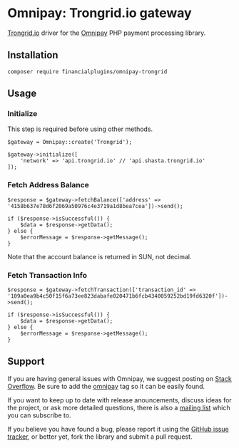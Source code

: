 # Omnipay: Trongrid.io gateway
[Trongrid.io](https://trongrid.io) driver for the [Omnipay](https://omnipay.thephpleague.com) PHP payment processing library.

## Installation
```
composer require financialplugins/omnipay-trongrid
```
## Usage
### Initialize
This step is required before using other methods.
```
$gateway = Omnipay::create('Trongrid');
   
$gateway->initialize([
    'network' => 'api.trongrid.io' // 'api.shasta.trongrid.io'
]);
```

### Fetch Address Balance

```
$response = $gateway->fetchBalance(['address' => '4158b637e78d6f2069a50976c4e3719a1d8bea7cea'])->send();

if ($response->isSuccessful()) {
    $data = $response->getData();
} else {
    $errorMessage = $response->getMessage();
}
```

Note that the account balance is returned in SUN, not decimal.

### Fetch Transaction Info

```
$response = $gateway->fetchTransaction(['transaction_id' => '109a0ea9b4c50f15f6a73ee823dabafe020471b6fcb4340059252bd19fd6320f'])->send();

if ($response->isSuccessful()) {
    $data = $response->getData();
} else {
    $errorMessage = $response->getMessage();
}
```

## Support
If you are having general issues with Omnipay, we suggest posting on [Stack Overflow](http://stackoverflow.com/). Be sure to add the [omnipay](omnipay) tag so it can be easily found.

If you want to keep up to date with release anouncements, discuss ideas for the project, or ask more detailed questions, there is also a [mailing list](https://groups.google.com/forum/#!forum/omnipay) which you can subscribe to.

If you believe you have found a bug, please report it using the [GitHub issue tracker](https://github.com/financialplugins/omnipay-etherscan/issues), or better yet, fork the library and submit a pull request.
